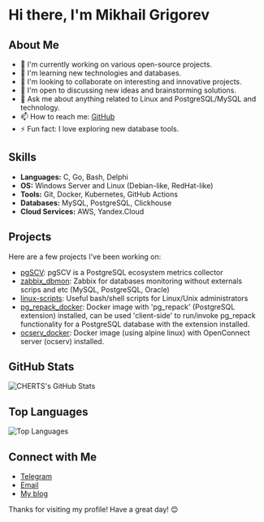 # Hi there, I'm Mikhail Grigorev

## About Me

- 🔭 I'm currently working on various open-source projects.
- 🌱 I'm learning new technologies and databases.
- 👯 I'm looking to collaborate on interesting and innovative projects.
- 🤔 I'm open to discussing new ideas and brainstorming solutions.
- 💬 Ask me about anything related to Linux and PostgreSQL/MySQL and technology.
- 📫 How to reach me: [GitHub](https://github.com/cherts)
- ⚡ Fun fact: I love exploring new database tools.

## Skills

- **Languages:** C, Go, Bash, Delphi
- **OS:** Windows Server and Linux (Debian-like, RedHat-like)
- **Tools:** Git, Docker, Kubernetes, GitHub Actions
- **Databases:** MySQL, PostgreSQL, Clickhouse
- **Cloud Services:** AWS, Yandex.Cloud
  
## Projects

Here are a few projects I've been working on:

- [pgSCV](https://github.com/cherts/pgscv): pgSCV is a PostgreSQL ecosystem metrics collector
- [zabbix_dbmon](https://github.com/cherts/zabbix_dbmon): Zabbix for databases monitoring without externals scrips and etc (MySQL, PostgreSQL, Oracle)
- [linux-scripts](https://github.com/cherts/linux-scripts): Useful bash/shell scripts for Linux/Unix administrators
- [pg_repack_docker](https://github.com/cherts/pg_repack_docker): Docker image with 'pg_repack' (PostgreSQL extension) installed, can be used 'client-side' to run/invoke pg_repack functionality for a PostgreSQL database with the extension installed.
- [ocserv_docker](https://github.com/cherts/ocserv_docker): Docker image (using alpine linux) with OpenConnect server (ocserv) installed.

## GitHub Stats

![CHERTS's GitHub Stats](https://github-readme-stats.vercel.app/api?username=CHERTS&show_icons=true&theme=radical)

## Top Languages

![Top Languages](https://github-readme-stats.vercel.app/api/top-langs/?username=CHERTS&layout=compact&theme=radical)

## Connect with Me

- [Telegram](https://t.me/cherts)
- [Email](mailto:sleuthhound@gmail.com)
- [My blog](https://blog.programs74.ru)

Thanks for visiting my profile! Have a great day! 😊
